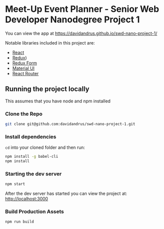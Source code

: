 # Meet-Up Event Planner - Senior Web Developer Nanodegree Project 1

You can view the app at https://davidandrus.github.io/swd-nano-project-1/

Notable libraries included in this project are:
* [React](https://github.com/facebook/react)
* [Redux](https://github.com/reactjs/redux))
* [Redux Form](https://github.com/erikras/redux-form)
* [Material UI](https://github.com/callemall/material-ui)
* [React Router](https://github.com/ReactTraining/react-router)

## Running the project locally

This assumes that you have node and npm installed

### Clone the Repo
``` sh
git clone git@github.com:davidandrus/swd-nano-project-1.git
```
### Install dependencies
`cd` into your cloned folder and then run:
``` sh
npm install -g babel-cli
npm install
```
### Starting the dev server
``` sh
npm start
```
After the dev server has started you can view the project at: [http://localhost:3000](http://localhost:3000)
### Build Production Assets
``` sh
npm run build
```

